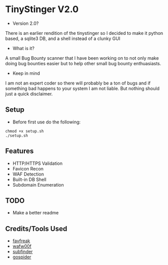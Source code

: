 # TinyStinger V2.0
- Version 2.0?

There is an earlier rendition of the tinystinger so I decided to make it python based, a sqlite3 DB, and a shell instead of a clunky GUI

- What is it?

A small Bug Bounty scanner that I have been working on to not only make doing bug bounties easier but to help other small bug bounty enthuasiasts.
- Keep in mind

I am not an expert coder so there will probably be a ton of bugs and if something bad happens to your system I am not liable. But nothing should just a quick disclaimer.

## Setup 
- Before first use do the following:
```
chmod +x setup.sh
./setup.sh
```
## Features
- HTTP/HTTPS Validation
- Favicon Recon
- WAF Detection
- Built-in DB Shell
- Subdomain Enumeration
## TODO
- Make a better readme
## Credits/Tools Used
- [favfreak](https://github.com/devanshbatham/FavFreak)
- [wafw00f](https://github.com/EnableSecurity/wafw00f)
- [subfinder](https://github.com/projectdiscovery/subfinder)
- [gospider](https://github.com/jaeles-project/gospider)
